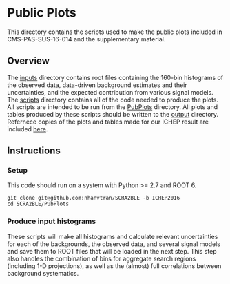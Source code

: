 # Public Plots
This directory contains the scripts used to make the public plots included in CMS-PAS-SUS-16-014 and the supplementary material.

## Overview

The [inputs](./inputs/) directory contains root files containing the 160-bin histograms of the observed data, data-driven background estimates and their uncertainties, and the expected contribution from various signal models. The [scripts](./scripts/) directory contains all of the code needed to produce the plots. All scripts are intended to be run from the [PubPlots](./) directory. All plots and tables produced by these scripts should be written to the [output](./output/) directory. Refernece copies of the plots and tables made for our ICHEP result are included [here](./output/reference/).

## Instructions

### Setup
This code should run on a system with Python >= 2.7 and ROOT 6.

```
git clone git@github.com:nhanvtran/SCRA2BLE -b ICHEP2016
cd SCRA2BLE/PubPlots
```

### Produce input histograms
These scripts will make all histograms and calculate relevant uncertainties for each of the backgrounds, the observed data, and several signal models and save them to ROOT files that will be loaded in the next step. This step also handles the combination of bins for aggregate search regions (including 1-D projections), as well as the (almost) full correlations between background systematics.



